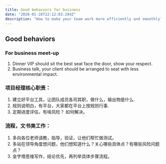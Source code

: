 ```yaml
---
title: Good behaviors for business 
date: "2020-01-28T22:12:03.284Z"
description: "How to make your team work more efficiently and smoothly? For both inside and outside points."
---
```


## Good behaviors 

### For business meet-up  
1. Dinner VIP should sit the best seat face the door, show your respect. 
2. Business talk, your client should be arranged to seat with less environmental impact. 

### 项目经理核心职责：
1. 建立好平台工具，让团队成员各司其职，做什么，输出物是什么. 
2. 规则说明白，有平台，大家都在平台上按规则行事.
3. 定期进度评估，有啥风险？ 如何解决。

### 流程，文书类工作：
1. 多向各位老师请教，指导，验证，让他们帮忙做测试。
2. 多站在领导角度想问题，他们想知道什么？关心哪些具体点？有哪些风险问题点？  
3. 金字塔思维写作，结论优先，再列举具体步骤流程。